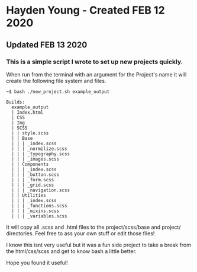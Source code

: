 
# Hayden Young - Created FEB 12 2020
## Updated FEB 13 2020
### This is a simple script I wrote to set up new projects quickly.


When run from the terminal with an argument for the Project's name it will create the following file system and files.


```
~$ bash ./new_project.sh example_output

Builds:
  example_output
  | Index.html
  | CSS
  | Img
  | SCSS
  | | style.scss
  | | Base
  | | | _index.scss
  | | | _normilize.scss
  | | | _typography.scss
  | | | _images.scss
  | | Components
  | | | _index.scss
  | | | _button.scss
  | | | _form.scss
  | | | _grid.scss
  | | | _navigation.scss
  | | Utilities
  | | | _index.scss
  | | | _functions.scss
  | | | _mixins.scss
  | | | _variables.scss
```

It will copy all .scss and .html files to the project/scss/base and project/ directories. Feel free to ass your own stuff or edit those files!

I know this isnt very useful but it was a fun side project to take a break from the html/css/scss and get to know bash a little better.

Hope you found it useful!